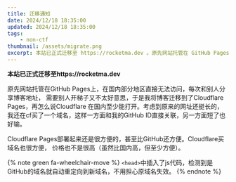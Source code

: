 ```yaml
---
title: 迁移通知
date: 2024/12/18 18:35:00
updated: 2024/12/18 18:35:00
tags:
    - non-ctf
thumbnail: /assets/migrate.png
excerpt: 本站已正式迁移至 https://rocketma.dev 。原先网站托管在 GitHub Pages 上，在国内部分地区直接无法访问，每次和别人分享博客地址， 需要别人开梯子又不太好意思，于是我将博客迁移到了 Cloudflare Pages，再怎么说 Cloudflare 在国内至少能打开。
---
```


**本站已正式迁移至https://rocketma.dev**

原先网站托管在GitHub Pages上，在国内部分地区直接无法访问，每次和别人分享博客地址，
需要别人开梯子又不太好意思，于是我将博客迁移到了Cloudflare Pages，再怎么说Cloudflare
在国内至少能打开。考虑到原来的网址还挺长的，我还在cf买了一个域名，这样一方面和我的GitHub
ID直接关联，另一方面短了也好输。

Cloudflare Pages部署起来还是很方便的，甚至比GitHub还方便。Cloudflare买域名也很方便，
价格也不是很高（虽然比国内高，但至少方便）。

{% note green fa-wheelchair-move %}
`<head>`中插入了js代码，检测到是GitHub的域名就自动重定向到新域名，不用担心原域名失效。
{% endnote %}
